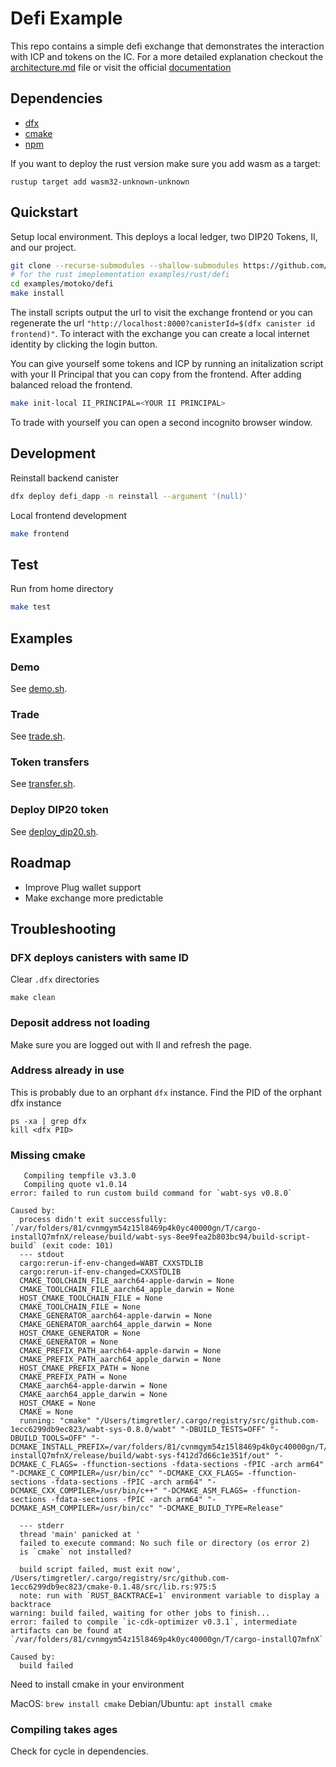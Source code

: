 # Defi Example

This repo contains a simple defi exchange that demonstrates the interaction with ICP and tokens on the IC. For a more detailed explanation checkout the [architecture.md](architecture.md) file or visit the official [documentation](https://smartcontracts.org/docs/examples/defi.html)

## Dependencies

- [dfx](https://smartcontracts.org/docs/developers-guide/install-upgrade-remove.html)
- [cmake](https://cmake.org/)
- [npm](https://nodejs.org/en/download/)

If you want to deploy the rust version make sure you add wasm as a target:

```
rustup target add wasm32-unknown-unknown
```
## Quickstart

Setup local environment. This deploys a local ledger, two DIP20 Tokens, II, and our project.

```bash
git clone --recurse-submodules --shallow-submodules https://github.com/dfinity/examples.git
# for the rust imeplementation examples/rust/defi
cd examples/motoko/defi
make install
```

The install scripts output the url to visit the exchange frontend or you can regenerate the url `"http://localhost:8000?canisterId=$(dfx canister id frontend)"`. To interact with the exchange you can create a local internet identity by clicking the login button. 

You can give yourself some tokens and ICP by running an initalization script with your II Principal that you can copy from the frontend. After adding balanced reload the frontend.

```bash
make init-local II_PRINCIPAL=<YOUR II PRINCIPAL>
```

To trade with yourself you can open a second incognito browser window. 

## Development

Reinstall backend canister

```bash
dfx deploy defi_dapp -m reinstall --argument '(null)'
```

Local frontend development

```bash
make frontend
```

## Test

Run from home directory

```bash
make test
```


## Examples

### Demo

See [demo.sh](test/demo.sh).

### Trade

See [trade.sh](test/trade.sh).

### Token transfers

See [transfer.sh](test/transfer.sh).

### Deploy DIP20 token

See [deploy_dip20.sh](scripts/deploy_dip20.sh).

## Roadmap
- Improve Plug wallet support
- Make exchange more predictable

## Troubleshooting

### DFX deploys canisters with same ID

Clear `.dfx` directories

```
make clean
```

### Deposit address not loading 

Make sure you are logged out with II and refresh the page.

### Address already in use

This is probably due to an orphant `dfx` instance. Find the PID of the orphant dfx instance

```
ps -xa | grep dfx
kill <dfx PID>
```

### Missing cmake

```
   Compiling tempfile v3.3.0
   Compiling quote v1.0.14
error: failed to run custom build command for `wabt-sys v0.8.0`

Caused by:
  process didn't exit successfully: `/var/folders/81/cvnmgym54z15l8469p4k0yc40000gn/T/cargo-installQ7mfnX/release/build/wabt-sys-8ee9fea2b803bc94/build-script-build` (exit code: 101)
  --- stdout
  cargo:rerun-if-env-changed=WABT_CXXSTDLIB
  cargo:rerun-if-env-changed=CXXSTDLIB
  CMAKE_TOOLCHAIN_FILE_aarch64-apple-darwin = None
  CMAKE_TOOLCHAIN_FILE_aarch64_apple_darwin = None
  HOST_CMAKE_TOOLCHAIN_FILE = None
  CMAKE_TOOLCHAIN_FILE = None
  CMAKE_GENERATOR_aarch64-apple-darwin = None
  CMAKE_GENERATOR_aarch64_apple_darwin = None
  HOST_CMAKE_GENERATOR = None
  CMAKE_GENERATOR = None
  CMAKE_PREFIX_PATH_aarch64-apple-darwin = None
  CMAKE_PREFIX_PATH_aarch64_apple_darwin = None
  HOST_CMAKE_PREFIX_PATH = None
  CMAKE_PREFIX_PATH = None
  CMAKE_aarch64-apple-darwin = None
  CMAKE_aarch64_apple_darwin = None
  HOST_CMAKE = None
  CMAKE = None
  running: "cmake" "/Users/timgretler/.cargo/registry/src/github.com-1ecc6299db9ec823/wabt-sys-0.8.0/wabt" "-DBUILD_TESTS=OFF" "-DBUILD_TOOLS=OFF" "-DCMAKE_INSTALL_PREFIX=/var/folders/81/cvnmgym54z15l8469p4k0yc40000gn/T/cargo-installQ7mfnX/release/build/wabt-sys-f412d7d66c1e351f/out" "-DCMAKE_C_FLAGS= -ffunction-sections -fdata-sections -fPIC -arch arm64" "-DCMAKE_C_COMPILER=/usr/bin/cc" "-DCMAKE_CXX_FLAGS= -ffunction-sections -fdata-sections -fPIC -arch arm64" "-DCMAKE_CXX_COMPILER=/usr/bin/c++" "-DCMAKE_ASM_FLAGS= -ffunction-sections -fdata-sections -fPIC -arch arm64" "-DCMAKE_ASM_COMPILER=/usr/bin/cc" "-DCMAKE_BUILD_TYPE=Release"

  --- stderr
  thread 'main' panicked at '
  failed to execute command: No such file or directory (os error 2)
  is `cmake` not installed?

  build script failed, must exit now', /Users/timgretler/.cargo/registry/src/github.com-1ecc6299db9ec823/cmake-0.1.48/src/lib.rs:975:5
  note: run with `RUST_BACKTRACE=1` environment variable to display a backtrace
warning: build failed, waiting for other jobs to finish...
error: failed to compile `ic-cdk-optimizer v0.3.1`, intermediate artifacts can be found at `/var/folders/81/cvnmgym54z15l8469p4k0yc40000gn/T/cargo-installQ7mfnX`

Caused by:
  build failed

```
Need to install cmake in your environment

MacOS: `brew install cmake`
Debian/Ubuntu: `apt install cmake`

### Compiling takes ages

Check for cycle in dependencies.

